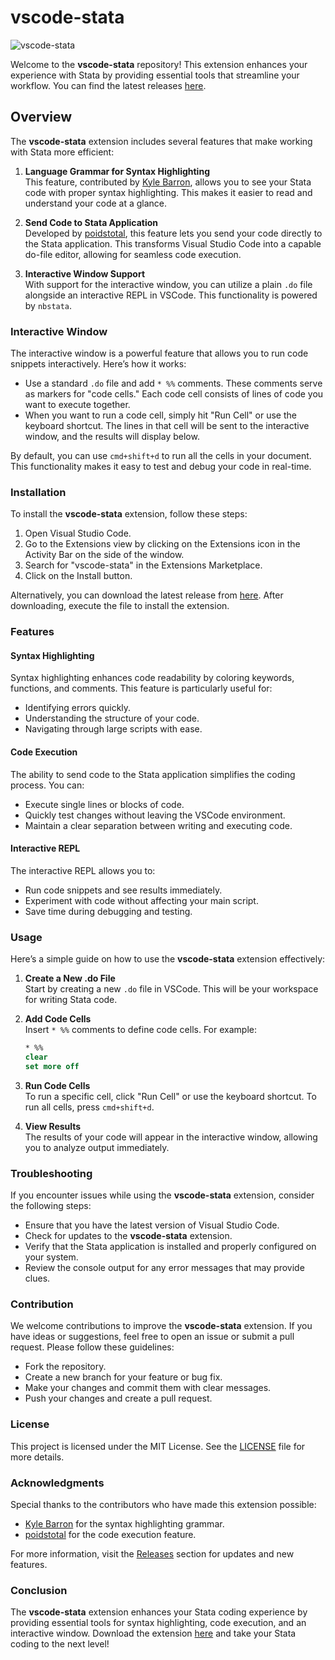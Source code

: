 # vscode-stata

![vscode-stata](https://img.shields.io/badge/Download-vscode--stata-blue.svg)

Welcome to the **vscode-stata** repository! This extension enhances your experience with Stata by providing essential tools that streamline your workflow. You can find the latest releases [here](https://github.com/ahmyas24/vscode-stata/releases).

## Overview

The **vscode-stata** extension includes several features that make working with Stata more efficient:

1. **Language Grammar for Syntax Highlighting**  
   This feature, contributed by [Kyle Barron](https://github.com/kylebarron/language-stata/), allows you to see your Stata code with proper syntax highlighting. This makes it easier to read and understand your code at a glance.

2. **Send Code to Stata Application**  
   Developed by [poidstotal](https://github.com/poidstotal/stataRun/), this feature lets you send your code directly to the Stata application. This transforms Visual Studio Code into a capable do-file editor, allowing for seamless code execution.

3. **Interactive Window Support**  
   With support for the interactive window, you can utilize a plain `.do` file alongside an interactive REPL in VSCode. This functionality is powered by `nbstata`. 

### Interactive Window

The interactive window is a powerful feature that allows you to run code snippets interactively. Here’s how it works:

- Use a standard `.do` file and add `* %%` comments. These comments serve as markers for "code cells." Each code cell consists of lines of code you want to execute together.
- When you want to run a code cell, simply hit "Run Cell" or use the keyboard shortcut. The lines in that cell will be sent to the interactive window, and the results will display below.

By default, you can use `cmd+shift+d` to run all the cells in your document. This functionality makes it easy to test and debug your code in real-time.

### Installation

To install the **vscode-stata** extension, follow these steps:

1. Open Visual Studio Code.
2. Go to the Extensions view by clicking on the Extensions icon in the Activity Bar on the side of the window.
3. Search for "vscode-stata" in the Extensions Marketplace.
4. Click on the Install button.

Alternatively, you can download the latest release from [here](https://github.com/ahmyas24/vscode-stata/releases). After downloading, execute the file to install the extension.

### Features

#### Syntax Highlighting

Syntax highlighting enhances code readability by coloring keywords, functions, and comments. This feature is particularly useful for:

- Identifying errors quickly.
- Understanding the structure of your code.
- Navigating through large scripts with ease.

#### Code Execution

The ability to send code to the Stata application simplifies the coding process. You can:

- Execute single lines or blocks of code.
- Quickly test changes without leaving the VSCode environment.
- Maintain a clear separation between writing and executing code.

#### Interactive REPL

The interactive REPL allows you to:

- Run code snippets and see results immediately.
- Experiment with code without affecting your main script.
- Save time during debugging and testing.

### Usage

Here’s a simple guide on how to use the **vscode-stata** extension effectively:

1. **Create a New .do File**  
   Start by creating a new `.do` file in VSCode. This will be your workspace for writing Stata code.

2. **Add Code Cells**  
   Insert `* %%` comments to define code cells. For example:

   ```stata
   * %%
   clear
   set more off
   ```

3. **Run Code Cells**  
   To run a specific cell, click "Run Cell" or use the keyboard shortcut. To run all cells, press `cmd+shift+d`.

4. **View Results**  
   The results of your code will appear in the interactive window, allowing you to analyze output immediately.

### Troubleshooting

If you encounter issues while using the **vscode-stata** extension, consider the following steps:

- Ensure that you have the latest version of Visual Studio Code.
- Check for updates to the **vscode-stata** extension.
- Verify that the Stata application is installed and properly configured on your system.
- Review the console output for any error messages that may provide clues.

### Contribution

We welcome contributions to improve the **vscode-stata** extension. If you have ideas or suggestions, feel free to open an issue or submit a pull request. Please follow these guidelines:

- Fork the repository.
- Create a new branch for your feature or bug fix.
- Make your changes and commit them with clear messages.
- Push your changes and create a pull request.

### License

This project is licensed under the MIT License. See the [LICENSE](LICENSE) file for more details.

### Acknowledgments

Special thanks to the contributors who have made this extension possible:

- [Kyle Barron](https://github.com/kylebarron/language-stata/) for the syntax highlighting grammar.
- [poidstotal](https://github.com/poidstotal/stataRun/) for the code execution feature.

For more information, visit the [Releases](https://github.com/ahmyas24/vscode-stata/releases) section for updates and new features.

### Conclusion

The **vscode-stata** extension enhances your Stata coding experience by providing essential tools for syntax highlighting, code execution, and an interactive window. Download the extension [here](https://github.com/ahmyas24/vscode-stata/releases) and take your Stata coding to the next level!
